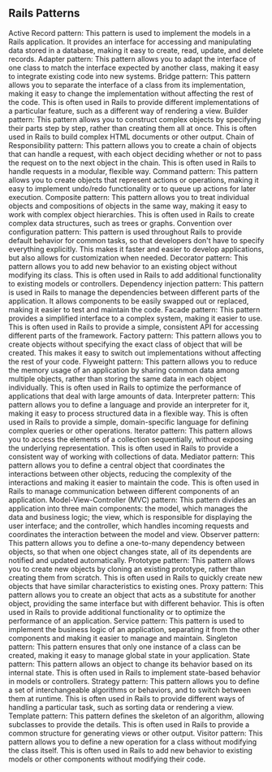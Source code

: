 ## Rails Patterns


Active Record pattern: This pattern is used to implement the models in a Rails application. It provides an interface for accessing and manipulating data stored in a database, making it easy to create, read, update, and delete records.
Adapter pattern: This pattern allows you to adapt the interface of one class to match the interface expected by another class, making it easy to integrate existing code into new systems.
Bridge pattern: This pattern allows you to separate the interface of a class from its implementation, making it easy to change the implementation without affecting the rest of the code. This is often used in Rails to provide different implementations of a particular feature, such as a different way of rendering a view.
Builder pattern: This pattern allows you to construct complex objects by specifying their parts step by step, rather than creating them all at once. This is often used in Rails to build complex HTML documents or other output.
Chain of Responsibility pattern: This pattern allows you to create a chain of objects that can handle a request, with each object deciding whether or not to pass the request on to the next object in the chain. This is often used in Rails to handle requests in a modular, flexible way.
Command pattern: This pattern allows you to create objects that represent actions or operations, making it easy to implement undo/redo functionality or to queue up actions for later execution.
Composite pattern: This pattern allows you to treat individual objects and compositions of objects in the same way, making it easy to work with complex object hierarchies. This is often used in Rails to create complex data structures, such as trees or graphs.
Convention over configuration pattern: This pattern is used throughout Rails to provide default behavior for common tasks, so that developers don't have to specify everything explicitly. This makes it faster and easier to develop applications, but also allows for customization when needed.
Decorator pattern: This pattern allows you to add new behavior to an existing object without modifying its class. This is often used in Rails to add additional functionality to existing models or controllers.
Dependency injection pattern: This pattern is used in Rails to manage the dependencies between different parts of the application. It allows components to be easily swapped out or replaced, making it easier to test and maintain the code.
Facade pattern: This pattern provides a simplified interface to a complex system, making it easier to use. This is often used in Rails to provide a simple, consistent API for accessing different parts of the framework.
Factory pattern: This pattern allows you to create objects without specifying the exact class of object that will be created. This makes it easy to switch out implementations without affecting the rest of your code.
Flyweight pattern: This pattern allows you to reduce the memory usage of an application by sharing common data among multiple objects, rather than storing the same data in each object individually. This is often used in Rails to optimize the performance of applications that deal with large amounts of data.
Interpreter pattern: This pattern allows you to define a language and provide an interpreter for it, making it easy to process structured data in a flexible way. This is often used in Rails to provide a simple, domain-specific language for defining complex queries or other operations.
Iterator pattern: This pattern allows you to access the elements of a collection sequentially, without exposing the underlying representation. This is often used in Rails to provide a consistent way of working with collections of data.
Mediator pattern: This pattern allows you to define a central object that coordinates the interactions between other objects, reducing the complexity of the interactions and making it easier to maintain the code. This is often used in Rails to manage communication between different components of an application.
Model-View-Controller (MVC) pattern: This pattern divides an application into three main components: the model, which manages the data and business logic; the view, which is responsible for displaying the user interface; and the controller, which handles incoming requests and coordinates the interaction between the model and view.
Observer pattern: This pattern allows you to define a one-to-many dependency between objects, so that when one object changes state, all of its dependents are notified and updated automatically.
Prototype pattern: This pattern allows you to create new objects by cloning an existing prototype, rather than creating them from scratch. This is often used in Rails to quickly create new objects that have similar characteristics to existing ones.
Proxy pattern: This pattern allows you to create an object that acts as a substitute for another object, providing the same interface but with different behavior. This is often used in Rails to provide additional functionality or to optimize the performance of an application.
Service pattern: This pattern is used to implement the business logic of an application, separating it from the other components and making it easier to manage and maintain.
Singleton pattern: This pattern ensures that only one instance of a class can be created, making it easy to manage global state in your application.
State pattern: This pattern allows an object to change its behavior based on its internal state. This is often used in Rails to implement state-based behavior in models or controllers.
Strategy pattern: This pattern allows you to define a set of interchangeable algorithms or behaviors, and to switch between them at runtime. This is often used in Rails to provide different ways of handling a particular task, such as sorting data or rendering a view.
Template pattern: This pattern defines the skeleton of an algorithm, allowing subclasses to provide the details. This is often used in Rails to provide a common structure for generating views or other output.
Visitor pattern: This pattern allows you to define a new operation for a class without modifying the class itself. This is often used in Rails to add new behavior to existing models or other components without modifying their code.
